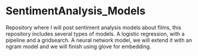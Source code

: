 # SentimentAnalysis_Models
Repository where I will post sentiment analysis models about films, this repository includes several types of models. A logistic regression, with a pipeline and a gridsearch. A neural network model, we will extend it with an ngram model and we will finish using glove for embedding. 
